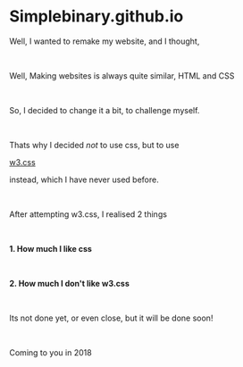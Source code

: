 # Simplebinary.github.io
<p>Well, I wanted to remake my website, and I thought,</p>
<br>
<p>Well, Making websites is always quite similar, HTML and CSS</p>
<br>
<p>So, I decided to change it a bit, to challenge myself.</p>
<br>
<p>Thats why I decided <i>not</i> to use css, but to use</p>
<a href="https://www.w3schools.com/w3css/default.asp">w3.css </a>
<p>instead, which I have never used before.</p>
<br>
<p>After attempting w3.css, I realised 2 things</p>
<br>
<p><b>1. How much I like css</b></p>
<br>
<p><b>2. How much I don't like w3.css</b></p>
<br>
<p> Its not done yet, or even close, but it will be done soon!</p>
<br>
<p>Coming to you in 2018</p>
